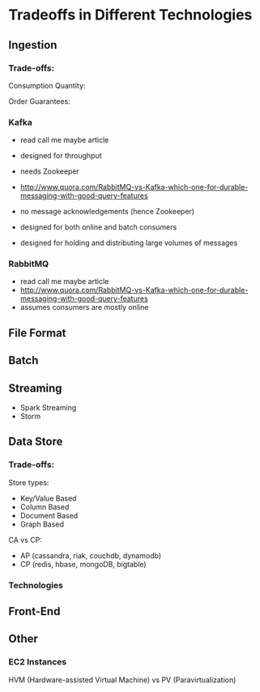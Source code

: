 Tradeoffs in Different Technologies
===================================

## Ingestion
### Trade-offs:
Consumption Quantity:

Order Guarantees:

### Kafka
- read call me maybe article
- designed for throughput
- needs Zookeeper
- http://www.quora.com/RabbitMQ-vs-Kafka-which-one-for-durable-messaging-with-good-query-features
- no message acknowledgements (hence Zookeeper)

- designed for both online and batch consumers
- designed for holding and distributing large volumes of messages



### RabbitMQ
- read call me maybe article
- http://www.quora.com/RabbitMQ-vs-Kafka-which-one-for-durable-messaging-with-good-query-features
- assumes consumers are mostly online


## File Format



## Batch



## Streaming
- Spark Streaming
- Storm


## Data Store
### Trade-offs:
Store types:
- Key/Value Based
- Column Based
- Document Based
- Graph Based

CA vs CP:
- AP (cassandra, riak, couchdb, dynamodb)
- CP (redis, hbase, mongoDB, bigtable)

### Technologies



## Front-End


## Other
### EC2 Instances
HVM (Hardware-assisted Virtual Machine) vs PV (Paravirtualization)

